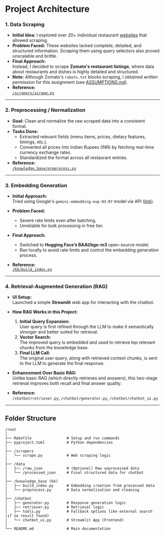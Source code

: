 # Project Architecture



### 1. Data Scraping
- **Initial Idea:** I explored over 20+ individual restaurant [websites](./scripts/legal_sites_to_scrape_robots.py) that allowed scraping.
- **Problem Faced:** These websites lacked complete, detailed, and structured information. Scraping them using query selectors also proved unscalable and brittle.
- **Final Approach:**  
  Instead, I decided to scrape **Zomato's restaurant listings**, where data about restaurants and dishes is highly detailed and structured.
- **Note:** Although Zomato's `robots.txt` blocks scraping, I obtained written permission for this assignment (see [ASSUMPTIONS.md](./ASSUMPTIONS.md)).
- **Reference:**  
  [`/scrapers/scrape.py`](./scrapers/scrape.py)

---

### 2. Preprocessing / Normalization
- **Goal:** Clean and normalize the raw scraped data into a consistent format.
- **Tasks Done:**
  - Extracted relevant fields (menu items, prices, dietary features, timings, etc.).
  - Converted all prices into Indian Rupees (INR) by fetching real-time currency exchange rates.
  - Standardized the format across all restaurant entries.
- **Reference:**  
  [`/knowledge_base/preprocess.py`](./knowledge_base/preprocess.py)

---

### 3. Embedding Generation
- **Initial Approach:**  
  Tried using Google's `gemini-embedding-exp-03-07` model via API ([link](https://ai.google.dev/gemini-api/docs/models#gemini-embedding)).

- **Problem Faced:**  
  - Severe rate limits even after batching.
  - Unreliable for bulk processing in free tier.

- **Final Approach:**  
  - Switched to **Hugging Face’s BAAI/bge-m3** open-source model.
  - Ran locally to avoid rate limits and control the embedding generation process.

- **Reference:**  
  [`/kb/build_index.py`](./kb/build_index.py)

---

### 4. Retrieval-Augmented Generation (RAG)

- **UI Setup:**  
  Launched a simple **Streamlit** web app for interacting with the chatbot.

- **How RAG Works in this Project:**
  1. **Initial Query Expansion:**  
     User query is first refined through the LLM to make it semantically stronger and better suited for retrieval.
  2. **Vector Search:**  
     The improved query is embedded and used to retrieve top relevant chunks from the knowledge base.
  3. **Final LLM Call:**  
     The original user query, along with retrieved context chunks, is sent to the LLM to generate the final response.

- **Enhancement Over Basic RAG:**  
  Unlike basic RAG (which directly retrieves and answers), this two-stage retrieval improves both recall and final answer quality.

- **Reference:**  
  `/chatbot/retriever.py`, `/chatbot/generator.py`, `/chatbot/chatbot_ui.py`

---

## Folder Structure

```plaintext
/root
│
├── Makefile                # Setup and run commands
├── pyproject.toml          # Python dependencies
│
├── /scrapers
│   └── scrape.py           # Web scraping logic
│
├── /data
│   ├── /raw_json           # (Optional) Raw unprocessed data
│   └── /processed_json     # Final structured data for chatbot
│
├── /knowledge_base (kb)
│   ├── build_index.py      # Embedding creation from processed data
│   └── preprocess.py       # Data normalization and cleaning
│
├── /chatbot
│   ├── generator.py        # Response generation logic
│   ├── retriever.py        # Retrieval logic
│   ├── tools.py            # Fallback options like external search (if no result found)
│   └── chatbot_ui.py       # Streamlit App (Frontend)
│
└── README.md               # Main documentation
